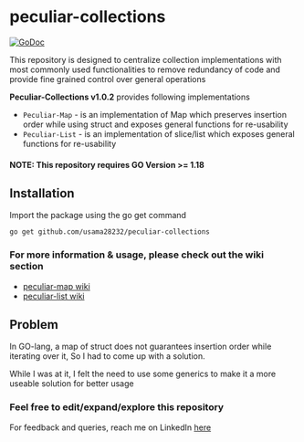 # peculiar-collections 


[![GoDoc](https://godoc.org/pault.ag/go/piv?status.svg)](https://pkg.go.dev/github.com/usama28232/peculiar-collections/peculiar) 

This repository is designed to centralize collection implementations with most commonly used functionalities to remove redundancy of code and provide fine grained control over general operations

**Peculiar-Collections v1.0.2** provides following implementations

* `Peculiar-Map` - is an implementation of Map which preserves insertion order while using struct and exposes general functions for re-usability
* `Peculiar-List` - is an implementation of slice/list which exposes general functions for re-usability

#### NOTE: This repository requires GO Version >= 1.18


## Installation

Import the package using the go get command

```
go get github.com/usama28232/peculiar-collections
```

### For more information & usage, please check out the wiki section

* [peculiar-map wiki](https://github.com/usama28232/peculiar-collections/wiki/peculiar%E2%80%90map)
* [peculiar-list wiki](https://github.com/usama28232/peculiar-collections/wiki/peculiar%E2%80%90list)


## Problem

In GO-lang, a map of struct does not guarantees insertion order while iterating over it, So I had to come up with a solution. 

While I was at it, I felt the need to use some generics to make it a more useable solution for better usage


### Feel free to edit/expand/explore this repository

For feedback and queries, reach me on LinkedIn [here](https://www.linkedin.com/in/usama28232/?original_referer=)
